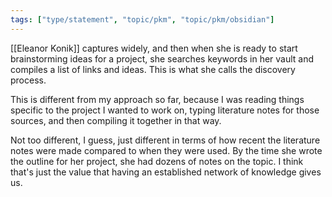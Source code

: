 ```yaml
---
tags: ["type/statement", "topic/pkm", "topic/pkm/obsidian"]
---
```


[[Eleanor Konik]] captures widely, and then when she is ready to start brainstorming ideas for a project, she searches keywords in her vault and compiles a list of links and ideas. This is what she calls the discovery process.

This is different from my approach so far, because I was reading things specific to the project I wanted to work on, typing literature notes for those sources, and then compiling it together in that way. 

Not too different, I guess, just different in terms of how recent the literature notes were made compared to when they were used. By the time she wrote the outline for her project, she had dozens of notes on the topic. I think that's just the value that having an established network of knowledge gives us.